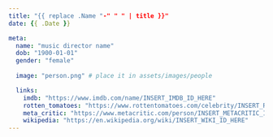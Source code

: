 ```yaml
---
title: "{{ replace .Name "-" " " | title }}"
date: {{ .Date }}

meta:
  name: "music director name"
  dob: "1900-01-01"
  gender: "female"
 
  image: "person.png" # place it in assets/images/people

  links:
    imdb: "https://www.imdb.com/name/INSERT_IMDB_ID_HERE"
    rotten_tomatoes: "https://www.rottentomatoes.com/celebrity/INSERT_RT_ID_HERE"
    meta_critic: "https://www.metacritic.com/person/INSERT_METACRITIC_ID_HERE"
    wikipedia: "https://en.wikipedia.org/wiki/INSERT_WIKI_ID_HERE"
---
```


